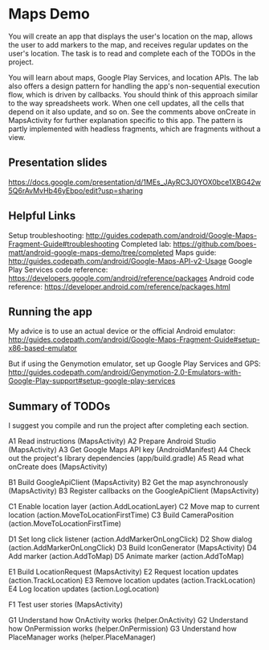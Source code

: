 # Maps Demo

 You will create an app that displays the user's location on the map,
 allows the user to add markers to the map, and receives regular updates
 on the user's location.  The task is to read and complete each of the
 TODOs in the project.

 You will learn about maps, Google Play Services, and location APIs.
 The lab also offers a design pattern for handling the app's non-sequential
 execution flow, which is driven by callbacks.  You should think of this
 approach similar to the way spreadsheets work.  When one cell updates, all
 the cells that depend on it also update, and so on. See the comments above
 onCreate in MapsActivity for further explanation specific to this app.  The
 pattern is partly implemented with headless fragments, which are fragments
 without a view.

## Presentation slides
 https://docs.google.com/presentation/d/1MEs_JAyRC3J0YOX0bce1XBG42w5Q6rAvMvHb46yEbpo/edit?usp=sharing

## Helpful Links
 Setup troubleshooting: http://guides.codepath.com/android/Google-Maps-Fragment-Guide#troubleshooting
 Completed lab: https://github.com/boes-matt/android-google-maps-demo/tree/completed
 Maps guide: http://guides.codepath.com/android/Google-Maps-API-v2-Usage
 Google Play Services code reference: https://developers.google.com/android/reference/packages
 Android code reference: https://developer.android.com/reference/packages.html

## Running the app
 My advice is to use an actual device or the official Android emulator:
 http://guides.codepath.com/android/Google-Maps-Fragment-Guide#setup-x86-based-emulator

 But if using the Genymotion emulator, set up Google Play Services and GPS:
 http://guides.codepath.com/android/Genymotion-2.0-Emulators-with-Google-Play-support#setup-google-play-services

## Summary of TODOs
 I suggest you compile and run the project after completing each section.

 A1 Read instructions (MapsActivity)
 A2 Prepare Android Studio (MapsActivity)
 A3 Get Google Maps API key (AndroidManifest)
 A4 Check out the project's library dependencies (app/build.gradle)
 A5 Read what onCreate does (MapsActivity)

 B1 Build GoogleApiClient (MapsActivity)
 B2 Get the map asynchronously (MapsActivity)
 B3 Register callbacks on the GoogleApiClient (MapsActivity)

 C1 Enable location layer (action.AddLocationLayer)
 C2 Move map to current location (action.MoveToLocationFirstTime)
 C3 Build CameraPosition (action.MoveToLocationFirstTime)

 D1 Set long click listener (action.AddMarkerOnLongClick)
 D2 Show dialog (action.AddMarkerOnLongClick)
 D3 Build IconGenerator (MapsActivity)
 D4 Add marker (action.AddToMap)
 D5 Animate marker (action.AddToMap)

 E1 Build LocationRequest (MapsActivity)
 E2 Request location updates (action.TrackLocation)
 E3 Remove location updates (action.TrackLocation)
 E4 Log location updates (action.LogLocation)

 F1 Test user stories (MapsActivity)

 G1 Understand how OnActivity works (helper.OnActivity)
 G2 Understand how OnPermission works (helper.OnPermission)
 G3 Understand how PlaceManager works (helper.PlaceManager)


